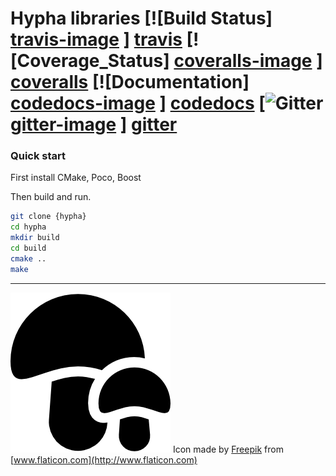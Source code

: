 # Hypha libraries [![Build Status] [travis-image] ] [travis] [![Coverage_Status] [coveralls-image] ] [coveralls]  [![Documentation] [codedocs-image] ] [codedocs] [![Gitter] [gitter-image] ] [gitter]

[travis-image]: https://travis-ci.org/hyphaproject/hypha.png?branch=master
[travis]: http://travis-ci.org/hyphaproject/hypha

[coveralls-image]: https://img.shields.io/coveralls/hyphaproject/hypha.svg?label=Coverage
[coveralls]: https://coveralls.io/github/hyphaproject/hypha

[codedocs-image]: https://codedocs.xyz/hyphaproject/hypha.svg
[codedocs]: https://codedocs.xyz/hyphaproject/hypha

[gitter-image]: https://badges.gitter.im/Join%20Chat.svg
[gitter]: https://gitter.im/hyphaproject/public

### Quick start

First install CMake, Poco, Boost

Then build and run.

```sh
git clone {hypha}
cd hypha
mkdir build
cd build
cmake ..
make
```

-------------------------------
![Logo](/deploy/images/logo.png) Icon made by [Freepik](http://www.freepik.com) from [www.flaticon.com](http://www.flaticon.com)

